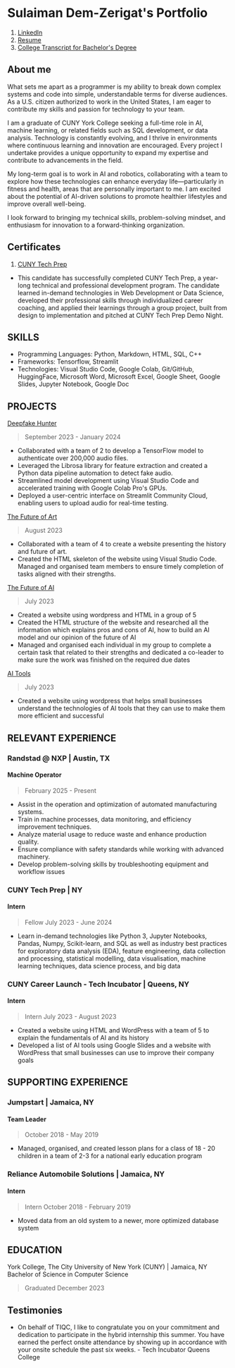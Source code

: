 # Sulaiman Dem-Zerigat's Portfolio

1. [LinkedIn](http://www.linkedin.com/in/sulaiman-dem-zerigat-43379a169)
2. <a href="images/Sulaiman Dem-Zerigat Resume.pdf" title="Download" download>Resume</a>
3. <a href="images/Transcript.pdf" title="Download" download>College Transcript for Bachelor's Degree</a>

## About me

What sets me apart as a programmer is my ability to break down complex systems and code into simple, understandable terms for diverse audiences. As a U.S. citizen authorized to work in the United States, I am eager to contribute my skills and passion for technology to your team.

I am a graduate of CUNY York College seeking a full-time role in AI, machine learning, or related fields such as SQL development, or data analysis. Technology is constantly evolving, and I thrive in environments where continuous learning and innovation are encouraged. Every project I undertake provides a unique opportunity to expand my expertise and contribute to advancements in the field.

My long-term goal is to work in AI and robotics, collaborating with a team to explore how these technologies can enhance everyday life—particularly in fitness and health, areas that are personally important to me. I am excited about the potential of AI-driven solutions to promote healthier lifestyles and improve overall well-being.

I look forward to bringing my technical skills, problem-solving mindset, and enthusiasm for innovation to a forward-thinking organization.

## Certificates

1. <a href="images/CTP Certificate.pdf" title="Download" download>CUNY Tech Prep</a>

- This candidate has successfully completed CUNY Tech Prep, a year-long technical and professional development program. The candidate learned in-demand technologies in Web Development or Data Science, developed their professional skills through individualized career coaching, and applied their learnings through a group project, built from design to implementation and pitched at CUNY Tech Prep Demo Night.

## SKILLS

- Programming Languages: Python, Markdown, HTML, SQL, C++
- Frameworks: Tensorflow, Streamlit
- Technologies: Visual Studio Code, Google Colab, Git/GitHub, HuggingFace, Microsoft Word, Microsoft Excel, Google Sheet, Google Slides, Jupyter Notebook, Google Doc

## PROJECTS

[Deepfake Hunter](https://github.com/Sulaiman-Dem/DeepFake-Hunter)

> September 2023 - January 2024

- Collaborated with a team of 2 to develop a TensorFlow model to authenticate over 200,000 audio files.
- Leveraged the Librosa library for feature extraction and created a Python data pipeline automation to detect fake audio.
- Streamlined model development using Visual Studio Code and accelerated training with Google Colab Pro's GPUs.
- Deployed a user-centric interface on Streamlit Community Cloud, enabling users to upload audio for real-time testing.

[The Future of Art](https://devpost.com/software/the-future-of-art?ref_content=my-projects-tab&ref_feature=my_projects)

> August 2023

- Collaborated with a team of 4 to create a website presenting the history and future of art.
- Created the HTML skeleton of the website using Visual Studio Code.
  Managed and organised team members to ensure timely completion of tasks aligned with their strengths.

[The Future of AI](https://group9-wp-su23.tiqc01.com)

> July 2023

- Created a website using wordpress and HTML in a group of 5
- Created the HTML structure of the website and researched all the information which explains pros and cons of AI, how to build an AI model and our opinion of the future of AI
- Managed and organised each individual in my group to complete a certain task that related to their strengths and dedicated a co-leader to make sure the work was finished on the required due dates

[AI Tools](https://sulaiman-wp-su23.tiqc01.com/)

> July 2023

- Created a website using wordpress that helps small businesses understand the technologies of AI tools that they can use to make them more efficient and successful

## RELEVANT EXPERIENCE

### Randstad @ NXP | Austin, TX

#### Machine Operator

> February 2025 - Present

- Assist in the operation and optimization of automated manufacturing systems.
- Train in machine processes, data monitoring, and efficiency improvement techniques.
- Analyze material usage to reduce waste and enhance production quality.
- Ensure compliance with safety standards while working with advanced machinery.
- Develop problem-solving skills by troubleshooting equipment and workflow issues

### CUNY Tech Prep | NY

#### Intern

> Fellow July 2023 - June 2024

- Learn in-demand technologies like Python 3, Jupyter Notebooks, Pandas, Numpy, Scikit-learn, and SQL as well as industry best practices for exploratory data analysis (EDA), feature engineering, data collection and processing, statistical modelling, data visualisation, machine learning techniques, data science process, and big data

### CUNY Career Launch - Tech Incubator | Queens, NY

#### Intern

> Intern July 2023 - August 2023

- Created a website using HTML and WordPress with a team of 5 to explain the fundamentals of AI and its history
- Developed a list of AI tools using Google Slides and a website with WordPress that small businesses can use to improve their company goals

## SUPPORTING EXPERIENCE

### Jumpstart | Jamaica, NY

#### Team Leader

> October 2018 - May 2019

- Managed, organised, and created lesson plans for a class of 18 - 20 children in a team of 2-3 for a national early education program

### Reliance Automobile Solutions | Jamaica, NY

#### Intern

> Intern October 2018 - February 2019

- Moved data from an old system to a newer, more optimized database system

## EDUCATION

York College, The City University of New York (CUNY) | Jamaica, NY
Bachelor of Science in Computer Science

> Graduated December 2023

## Testimonies

- On behalf of TIQC, I like to congratulate you on your commitment and dedication to participate in the hybrid internship this summer. You have earned the perfect onsite attendance by showing up in accordance with your onsite schedule the past six weeks. - Tech Incubator Queens College
